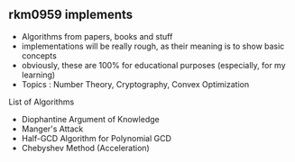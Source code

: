 ## rkm0959 implements

- Algorithms from papers, books and stuff
- implementations will be really rough, as their meaning is to show basic concepts
- obviously, these are 100% for educational purposes (especially, for my learning)
- Topics : Number Theory, Cryptography, Convex Optimization



List of Algorithms

- Diophantine Argument of Knowledge
- Manger's Attack
- Half-GCD Algorithm for Polynomial GCD
- Chebyshev Method (Acceleration)
